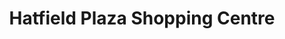 ---
title: "Hatfield Plaza Shopping Centre"
url: /pretoria/hatfield-plaza-shopping-centre/
shop: mall
---